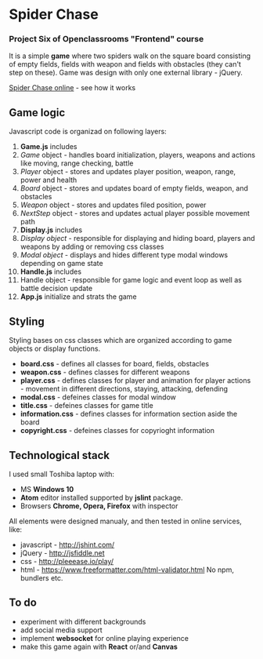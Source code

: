# Spider Chase
### Project Six of Openclassrooms "Frontend" course

It is a simple **game** where two spiders walk on the square board consisting of empty fields, fields with weapon and fields with obstacles (they can't step on these).
Game was design with only one external library - jQuery.

[Spider Chase online](https://kristoferek.github.io/Spider-Chase/) - see how it works

## Game logic
Javascript code is organizad on following layers:
1. **Game.js** includes
  1. *Game* object - handles board initialization, players, weapons and actions like moving, range checking, battle
  2. *Player* object - stores and updates player position, weapon, range, power and health
  3. *Board* object - stores and updates board of empty fields, weapon, and obstacles
  3. *Weapon* object - stores and updates filed position, power
  4. *NextStep* object - stores and updates actual player possible movement path
2. **Display.js** includes
  1. *Display object* - responsible for displaying and hiding board, players and weapons by adding or removing css classes
  2. *Modal object* - displays and hides different type modal windows depending on game state
3. **Handle.js** includes
  1. Handle object - responsible for game logic and event loop as well as battle decision update
4. **App.js** initialize and strats the game

## Styling
Styling bases on css classes which are organized according to game objects or display functions.
* **board.css** - defines all classes for board, fields, obstacles
* **weapon.css** - defines classes for different weapons
* **player.css** - defines classes for player and animation for player actions - movement in different directions, staying, attacking, defending
* **modal.css** - defeines classes for modal window
* **title.css** - defeines classes for game title
* **information.css** - defines classes for information section aside the board
* **copyright.css** - defeines classes for copyrioght information

## Technological stack
I used small Toshiba laptop with:
* MS **Windows 10**
* **Atom** editor installed supported by **jslint** package.
* Browsers **Chrome, Opera, Firefox** with inspector

All elements were designed manualy, and then tested in online services, like:
* javascript - http://jshint.com/
* jQuery - http://jsfiddle.net
* css - http://pleeease.io/play/
* html - https://www.freeformatter.com/html-validator.html
No npm, bundlers etc.

## To do
* experiment with different backgrounds
* add social media support
* implement **websocket** for online playing experience
* make this game again with __React__ or/and __Canvas__
